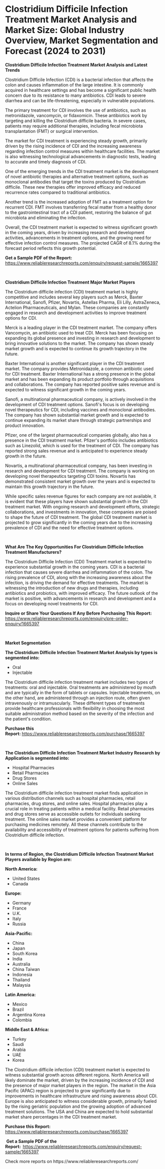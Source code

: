 <p><h1>Clostridium Difficile Infection Treatment Market Analysis and Market Size: Global Industry Overview, Market Segmentation and Forecast (2024 to 2031)</h1></p><p><strong>Clostridium Difficile Infection Treatment Market Analysis and Latest Trends</strong></p>
<p><p>Clostridium Difficile Infection (CDI) is a bacterial infection that affects the colon and causes inflammation of the large intestine. It is commonly acquired in healthcare settings and has become a significant public health concern due to its resistance to many antibiotics. CDI leads to severe diarrhea and can be life-threatening, especially in vulnerable populations.</p><p>The primary treatment for CDI involves the use of antibiotics, such as metronidazole, vancomycin, or fidaxomicin. These antibiotics work by targeting and killing the Clostridium difficile bacteria. In severe cases, patients may require additional therapies, including fecal microbiota transplantation (FMT) or surgical intervention.</p><p>The market for CDI treatment is experiencing steady growth, primarily driven by the rising incidence of CDI and the increasing awareness regarding infection control measures within healthcare facilities. The market is also witnessing technological advancements in diagnostic tests, leading to accurate and timely diagnosis of CDI.</p><p>One of the emerging trends in the CDI treatment market is the development of novel antibiotic therapies and alternative treatment options, such as monoclonal antibodies that target the toxins produced by Clostridium difficile. These new therapies offer improved efficacy and reduced recurrence rates compared to traditional antibiotics.</p><p>Another trend is the increased adoption of FMT as a treatment option for recurrent CDI. FMT involves transferring fecal matter from a healthy donor to the gastrointestinal tract of a CDI patient, restoring the balance of gut microbiota and eliminating the infection.</p><p>Overall, the CDI treatment market is expected to witness significant growth in the coming years, driven by increasing research and development activities, advancements in treatment options, and the growing need for effective infection control measures. The projected CAGR of 8.1% during the forecast period reflects this growth potential.</p></p>
<p><strong>Get a Sample PDF of the Report:&nbsp;</strong> <a href="https://www.reliableresearchreports.com/enquiry/request-sample/1665397">https://www.reliableresearchreports.com/enquiry/request-sample/1665397</a></p>
<p>&nbsp;</p>
<p><strong>Clostridium Difficile Infection Treatment Major Market Players</strong></p>
<p><p>The Clostridium difficile infection (CDI) treatment market is highly competitive and includes several key players such as Merck, Baxter International, Sanofi, Pfizer, Novartis, Astellas Pharma, Eli Lilly, AstraZeneca, Actelion Pharmaceuticals, and Mylan. These companies are constantly engaged in research and development activities to improve treatment options for CDI.</p><p>Merck is a leading player in the CDI treatment market. The company offers Vancomycin, an antibiotic used to treat CDI. Merck has been focusing on expanding its global presence and investing in research and development to bring innovative solutions to the market. The company has shown steady market growth and is expected to continue its growth trajectory in the future.</p><p>Baxter International is another significant player in the CDI treatment market. The company provides Metronidazole, a common antibiotic used for CDI treatment. Baxter International has a strong presence in the global market and has been expanding its product portfolio through acquisitions and collaborations. The company has reported positive sales revenue and is expected to witness significant growth in the coming years.</p><p>Sanofi, a multinational pharmaceutical company, is actively involved in the development of CDI treatment options. Sanofi's focus is on developing novel therapeutics for CDI, including vaccines and monoclonal antibodies. The company has shown substantial market growth and is expected to continue expanding its market share through strategic partnerships and product innovation.</p><p>Pfizer, one of the largest pharmaceutical companies globally, also has a presence in the CDI treatment market. Pfizer's portfolio includes antibiotics such as Linezolid, which is used for the treatment of CDI. The company has reported strong sales revenue and is anticipated to experience steady growth in the future.</p><p>Novartis, a multinational pharmaceutical company, has been investing in research and development for CDI treatment. The company is working on developing novel therapeutics targeting CDI toxins. Novartis has demonstrated consistent market growth over the years and is expected to maintain this growth trajectory in the future.</p><p>While specific sales revenue figures for each company are not available, it is evident that these players have shown substantial growth in the CDI treatment market. With ongoing research and development efforts, strategic collaborations, and investments in innovation, these companies are poised to shape the future of CDI treatment. The global CDI treatment market is projected to grow significantly in the coming years due to the increasing prevalence of CDI and the need for effective treatment options.</p></p>
<p>&nbsp;</p>
<p><strong>What Are The Key Opportunities For Clostridium Difficile Infection Treatment Manufacturers?</strong></p>
<p><p>The Clostridium Difficile Infection (CDI) Treatment market is expected to experience substantial growth in the coming years. CDI is a bacterial infection that causes severe diarrhea and inflammation of the colon. The rising prevalence of CDI, along with the increasing awareness about the infection, is driving the demand for effective treatments. The market is witnessing the introduction of new drugs and therapies, including antibiotics and probiotics, with improved efficacy. The future outlook of the market is positive, with advancements in research and development and a focus on developing novel treatments for CDI.</p></p>
<p><strong>Inquire or Share Your Questions If Any Before Purchasing This Report:</strong> <a href="https://www.reliableresearchreports.com/enquiry/pre-order-enquiry/1665397">https://www.reliableresearchreports.com/enquiry/pre-order-enquiry/1665397</a></p>
<p>&nbsp;</p>
<p><strong>Market Segmentation</strong></p>
<p><strong>The Clostridium Difficile Infection Treatment Market Analysis by types is segmented into:</strong></p>
<p><ul><li>Oral</li><li>Injectable</li></ul></p>
<p><p>The Clostridium difficile infection treatment market includes two types of treatments: oral and injectable. Oral treatments are administered by mouth and are typically in the form of tablets or capsules. Injectable treatments, on the other hand, are administered through an injection route, often given intravenously or intramuscularly. These different types of treatments provide healthcare professionals with flexibility in choosing the most suitable administration method based on the severity of the infection and the patient's condition.</p></p>
<p><strong>Purchase this Report:&nbsp;</strong><a href="https://www.reliableresearchreports.com/purchase/1665397">https://www.reliableresearchreports.com/purchase/1665397</a></p>
<p>&nbsp;</p>
<p><strong>The Clostridium Difficile Infection Treatment Market Industry Research by Application is segmented into:</strong></p>
<p><ul><li>Hospital Pharmacies</li><li>Retail Pharmacies</li><li>Drug Stores</li><li>Online Sales</li></ul></p>
<p><p>The Clostridium difficile infection treatment market finds application in various distribution channels such as hospital pharmacies, retail pharmacies, drug stores, and online sales. Hospital pharmacies play a crucial role in treating patients within a medical facility. Retail pharmacies and drug stores serve as accessible outlets for individuals seeking treatment. The online sales market provides a convenient platform for purchasing medicines remotely. All these channels contribute to the availability and accessibility of treatment options for patients suffering from Clostridium difficile infection.</p></p>
<p>&nbsp;</p>
<p><strong>In terms of Region, the Clostridium Difficile Infection Treatment Market Players available by Region are:</strong></p>
<p>
    <p> <strong> North America: </strong>
        <ul>
            <li>United States</li>
            <li>Canada</li>
        </ul>
        </p> 
    <p> <strong> Europe: </strong>
        <ul>
            <li>Germany</li>
            <li>France</li>
            <li>U.K.</li>
            <li>Italy</li>
            <li>Russia</li>
        </ul>
        </p> 
    <p> <strong> Asia-Pacific: </strong>
        <ul>
            <li>China</li>
            <li>Japan</li>
            <li>South Korea</li>
            <li>India</li>
            <li>Australia</li>
            <li>China Taiwan</li>
            <li>Indonesia</li>
            <li>Thailand</li>
            <li>Malaysia</li>
        </ul>
        </p> 
    <p> <strong> Latin America: </strong>
        <ul>
            <li>Mexico</li>
            <li>Brazil</li>
            <li>Argentina Korea</li>
            <li>Colombia</li>
        </ul>
        </p> 
    <p> <strong> Middle East & Africa: </strong>
        <ul>
            <li>Turkey</li>
            <li>Saudi</li>
            <li>Arabia</li>
            <li>UAE</li>
            <li>Korea</li>
        </ul>
    </p>
    </p>
<p><p>The Clostridium difficile infection (CDI) treatment market is expected to witness substantial growth across different regions. North America will likely dominate the market, driven by the increasing incidence of CDI and the presence of major market players in the region. The market in the Asia Pacific (APAC) region is projected to grow significantly due to improvements in healthcare infrastructure and rising awareness about CDI. Europe is also anticipated to witness considerable growth, primarily fueled by the rising geriatric population and the growing adoption of advanced treatment solutions. The USA and China are expected to hold substantial market share percentages in the CDI treatment market.</p></p>
<p><strong>Purchase this Report: </strong><a href="https://www.reliableresearchreports.com/purchase/1665397">https://www.reliableresearchreports.com/purchase/1665397</a></p>
<p>&nbsp;<strong>Get a Sample PDF of the Report:&nbsp;&nbsp;</strong><a href="https://www.reliableresearchreports.com/enquiry/request-sample/1665397">https://www.reliableresearchreports.com/enquiry/request-sample/1665397</a></p>
<p><strong></strong></p>
<p>Check more reports on https://www.reliableresearchreports.com/</p>